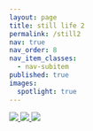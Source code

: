 ```yaml
---
layout: page
title: still life 2
permalink: /still2
nav: true
nav_order: 8
nav_item_classes:
  - nav-subitem
published: true
images:
  spotlight: true
---
```


<div class="spotlight-group spotlight-flex">
    <a class="spotlight" href="/photography/assets/img/still_life_2/still2_01.jpg">
        <img src="/photography/assets/img/still_life_2/still2_01-480.webp" />
    </a>
    <a class="spotlight" href="/photography/assets/img/still_life_2/still2_02.jpg">
        <img src="/photography/assets/img/still_life_2/still2_02-480.webp" />
    </a>
    <a class="spotlight" href="/photography/assets/img/still_life_2/still2_03.jpg">
        <img src="/photography/assets/img/still_life_2/still2_03-480.webp" />
    </a>
</div>
